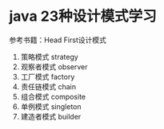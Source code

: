 # java 23种设计模式学习
参考书籍：Head First设计模式

1. 策略模式 strategy
2. 观察者模式 observer
3. 工厂模式 factory
4. 责任链模式 chain
5. 组合模式 composite
6. 单例模式 singleton
7. 建造者模式 builder
